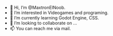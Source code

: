 - 👋 Hi, I’m @MaxtronElNoob.
- 👀 I’m interested in Videogames and programing.
- 🌱 I’m currently learning Godot Engine, CSS.
- 💞️ I’m looking to collaborate on ...
- 📫 You can reach me via mail.

<!---
MaxtronElNoob/MaxtronElNoob is a ✨ special ✨ repository because its `README.md` (this file) appears on your GitHub profile.
You can click the Preview link to take a look at your changes.
--->
